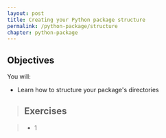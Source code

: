 ```yaml
---
layout: post
title: Creating your Python package structure
permalink: /python-package/structure
chapter: python-package
---
```


## Objectives

You will:

* Learn how to structure your package's directories

## 

> ## Exercises

> * 1
